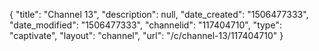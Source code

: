 {
    "title": "Channel 13",
    "description": null,
    "date_created": "1506477333",
    "date_modified": "1506477333",
    "channelid": "117404710",
    "type": "captivate",
    "layout": "channel",
    "url": "\/c\/channel-13\/117404710"
}
